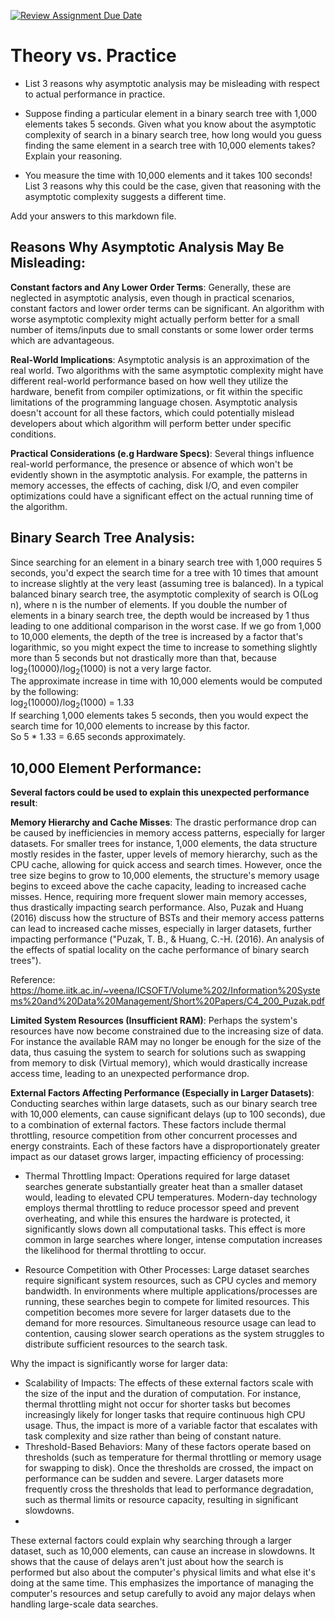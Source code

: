[![Review Assignment Due Date](https://classroom.github.com/assets/deadline-readme-button-24ddc0f5d75046c5622901739e7c5dd533143b0c8e959d652212380cedb1ea36.svg)](https://classroom.github.com/a/FgMJElkj)
# Theory vs. Practice

- List 3 reasons why asymptotic analysis may be misleading with respect to
  actual performance in practice.

- Suppose finding a particular element in a binary search tree with 1,000
  elements takes 5 seconds. Given what you know about the asymptotic complexity
  of search in a binary search tree, how long would you guess finding the same
  element in a search tree with 10,000 elements takes? Explain your reasoning.

- You measure the time with 10,000 elements and it takes 100 seconds! List 3
  reasons why this could be the case, given that reasoning with the asymptotic
  complexity suggests a different time.

Add your answers to this markdown file.

## Reasons Why Asymptotic Analysis May Be Misleading:<br />
**Constant factors and Any Lower Order Terms**: Generally, these are neglected in asymptotic analysis, even though in practical scenarios, constant factors and lower order terms can be significant. An algorithm with worse asymptotic complexity might actually perform better for a small number of items/inputs due to small constants or some lower order terms which are advantageous.<br />

**Real-World Implications**: Asymptotic analysis is an approximation of the real world. Two algorithms with the same asymptotic complexity might have different real-world performance based on how well they utilize the hardware, benefit from compiler optimizations, or fit within the specific limitations of the programming language chosen. Asymptotic analysis doesn't account for all these factors, which could potentially mislead developers about which algorithm will perform better under specific conditions.

**Practical Considerations (e.g Hardware Specs)**: Several things influence real-world performance, the presence or absence of which won't be evidently shown in the asymptotic analysis. For example, the patterns in memory accesses, the effects of caching, disk I/O, and even compiler optimizations could have a significant effect on the actual running time of the algorithm.<br />

## Binary Search Tree Analysis:<br />
Since searching for an element in a binary search tree with 1,000 requires 5 seconds, you'd expect the search time for a tree with 10 times that amount to increase slightly at the very least (assuming tree is balanced). In a typical balanced binary search tree, the asymptotic complexity of search is O(Log n), where n is the number of elements. If you double the number of elements in a binary search tree, the depth would be increased by 1 thus leading to one additional comparison in the worst case. If we go from 1,000 to 10,000 elements, the depth of the tree is increased by a factor that's logarithmic, so you might expect the time to increase to something slightly more than 5 seconds but not drastically more than that, because log<sub>2</sub>(10000)/log<sub>2</sub>(1000) is not a very large factor.<br /> The approximate increase in time with 10,000 elements would be computed by the following:<br /> log<sub>2</sub>(10000)/log<sub>2</sub>(1000) = 1.33  <br />If searching 1,000 elements takes 5 seconds, then you would expect the search time for 10,000 elements to increase by this factor.<br /> So 5 * 1.33 = 6.65 seconds approximately.<br />

## 10,000 Element Performance:<br />
**Several factors could be used to explain this unexpected performance result**:<br />

**Memory Hierarchy and Cache Misses**: The drastic performance drop can be caused by inefficiencies in memory access patterns, especially for larger datasets. For smaller trees for instance, 1,000 elements, the data structure mostly resides in the faster, upper levels of memory hierarchy, such as the CPU cache, allowing for quick access and search times. However, once the tree size begins to grow to 10,000 elements, the structure's memory usage begins to exceed above the cache capacity, leading to increased cache misses. Hence, requiring more frequent slower main memory accesses, thus drastically impacting search performance. Also, Puzak and Huang (2016) discuss how the structure of BSTs and their memory access patterns can lead to increased cache misses, especially in larger datasets, further impacting performance ("Puzak, T. B., & Huang, C.-H. (2016). An analysis of the effects of spatial locality on the cache performance of binary search trees").

Reference:
https://home.iitk.ac.in/~veena/ICSOFT/Volume%202/Information%20Systems%20and%20Data%20Management/Short%20Papers/C4_200_Puzak.pdf

**Limited System Resources (Insufficient RAM)**: Perhaps the system's resources have now become constrained due to the increasing size of data. For instance the available RAM may no longer be enough for the size of the data, thus casuing the system to search for solutions such as swapping from memory to disk (Virtual memory), which would drastically increase access time, leading to an unexpected performance drop.<br />

**External Factors Affecting Performance (Especially in Larger Datasets)**:
Conducting searches within large datasets, such as our binary search tree with 10,000 elements, can cause significant delays (up to 100 seconds), due to a combination of external factors. These factors include thermal throttling, resource competition from other concurrent processes and energy constraints. Each of these factors have a disproportionately greater impact as our dataset grows larger, impacting efficiency of processing:

- Thermal Throttling Impact: Operations required for large dataset searches generate substantially greater heat than a smaller dataset would, leading to elevated CPU temperatures. Modern-day technology employs thermal throttling to reduce processor speed and prevent overheating, and while this ensures the hardware is protected, it significantly slows down all computational tasks. This effect is more common in large searches where longer, intense computation increases the likelihood for thermal throttling to occur.

- Resource Competition with Other Processes: Large dataset searches require significant system resources, such as CPU cycles and memory bandwidth. In environments where multiple applications/processes are running, these searches begin to compete for limited resources. This competition becomes more severe for larger datasets due to the demand for more resources. Simultaneous resource usage can lead to contention, causing slower search operations as the system struggles to distribute sufficient resources to the search task.

Why the impact is significantly worse for larger data:
- Scalability of Impacts: The effects of these external factors scale with the size of the input and the duration of computation. For instance, thermal throttling might not occur for shorter tasks but becomes increasingly likely for longer tasks that require continuous high CPU usage. Thus, the impact is more of a variable factor that escalates with task complexity and size rather than being of constant nature.
- Threshold-Based Behaviors: Many of these factors operate based on thresholds (such as temperature for thermal throttling or memory usage for swapping to disk). Once the thresholds are crossed, the impact on performance can be sudden and severe. Larger datasets more frequently cross the thresholds that lead to performance degradation, such as thermal limits or resource capacity, resulting in significant slowdowns.
- 
These external factors could explain why searching through a larger dataset, such as 10,000 elements, can cause an increase in slowdowns. It shows that the cause of delays aren't just about how the search is performed but also about the computer's physical limits and what else it's doing at the same time. This emphasizes the importance of managing the computer's resources and setup carefully to avoid any major delays when handling large-scale data searches.




